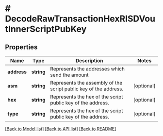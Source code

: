 # # DecodeRawTransactionHexRISDVoutInnerScriptPubKey

## Properties

Name | Type | Description | Notes
------------ | ------------- | ------------- | -------------
**address** | **string** | Represents the addresses which send the amount |
**asm** | **string** | Represents the assembly of the script public key of the address. | [optional]
**hex** | **string** | Represents the hex of the script public key of the address. | [optional]
**type** | **string** | Represents the hex of the script public key of the address. | [optional]

[[Back to Model list]](../../README.md#models) [[Back to API list]](../../README.md#endpoints) [[Back to README]](../../README.md)
